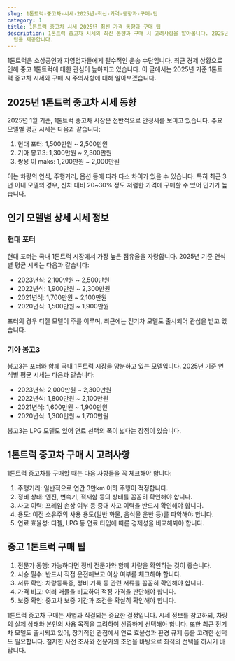 ```yaml
---
slug: 1톤트럭-중고차-시세-2025년-최신-가격-동향과-구매-팁
category: 1
title: 1톤트럭 중고차 시세 2025년 최신 가격 동향과 구매 팁
description: 1톤트럭 중고차 시세의 최신 동향과 구매 시 고려사항을 알아봅니다. 2025년 기준 인기 모델별 가격 정보와 실용적인 구매
  팁을 제공합니다.
---
```

1톤트럭은 소상공인과 자영업자들에게 필수적인 운송 수단입니다. 최근 경제 상황으로 인해 중고 1톤트럭에 대한 관심이 높아지고 있습니다. 이 글에서는 2025년 기준 1톤트럭 중고차 시세와 구매 시 주의사항에 대해 알아보겠습니다.

## 2025년 1톤트럭 중고차 시세 동향

2025년 1월 기준, 1톤트럭 중고차 시장은 전반적으로 안정세를 보이고 있습니다. 주요 모델별 평균 시세는 다음과 같습니다:

1. 현대 포터: 1,500만원 ~ 2,500만원
2. 기아 봉고3: 1,300만원 ~ 2,300만원
3. 쌍용 이 maks: 1,200만원 ~ 2,000만원

이는 차량의 연식, 주행거리, 옵션 등에 따라 다소 차이가 있을 수 있습니다. 특히 최근 3년 이내 모델의 경우, 신차 대비 20~30% 정도 저렴한 가격에 구매할 수 있어 인기가 높습니다.

## 인기 모델별 상세 시세 정보

### 현대 포터

현대 포터는 국내 1톤트럭 시장에서 가장 높은 점유율을 자랑합니다. 2025년 기준 연식별 평균 시세는 다음과 같습니다:

- 2023년식: 2,100만원 ~ 2,500만원
- 2022년식: 1,900만원 ~ 2,300만원
- 2021년식: 1,700만원 ~ 2,100만원
- 2020년식: 1,500만원 ~ 1,900만원

포터의 경우 디젤 모델이 주를 이루며, 최근에는 전기차 모델도 출시되어 관심을 받고 있습니다.

### 기아 봉고3

봉고3는 포터와 함께 국내 1톤트럭 시장을 양분하고 있는 모델입니다. 2025년 기준 연식별 평균 시세는 다음과 같습니다:

- 2023년식: 2,000만원 ~ 2,300만원
- 2022년식: 1,800만원 ~ 2,100만원
- 2021년식: 1,600만원 ~ 1,900만원
- 2020년식: 1,300만원 ~ 1,700만원

봉고3는 LPG 모델도 있어 연료 선택의 폭이 넓다는 장점이 있습니다.

## 1톤트럭 중고차 구매 시 고려사항

1톤트럭 중고차를 구매할 때는 다음 사항들을 꼭 체크해야 합니다:

1. 주행거리: 일반적으로 연간 3만km 이하 주행이 적정합니다.
2. 정비 상태: 엔진, 변속기, 적재함 등의 상태를 꼼꼼히 확인해야 합니다.
3. 사고 이력: 프레임 손상 여부 등 중대 사고 이력을 반드시 확인해야 합니다.
4. 용도: 이전 소유주의 사용 용도(일반 화물, 음식물 운반 등)를 파악해야 합니다.
5. 연료 효율성: 디젤, LPG 등 연료 타입에 따른 경제성을 비교해봐야 합니다.

## 중고 1톤트럭 구매 팁

1. 전문가 동행: 가능하다면 정비 전문가와 함께 차량을 확인하는 것이 좋습니다.
2. 시승 필수: 반드시 직접 운전해보고 이상 여부를 체크해야 합니다.
3. 서류 확인: 차량등록증, 정비 기록 등 관련 서류를 꼼꼼히 확인해야 합니다.
4. 가격 비교: 여러 매물을 비교하여 적정 가격을 판단해야 합니다.
5. 보증 확인: 중고차 보증 기간과 조건을 확실히 확인해야 합니다.

1톤트럭 중고차 구매는 사업과 직결되는 중요한 결정입니다. 시세 정보를 참고하되, 차량의 실제 상태와 본인의 사용 목적을 고려하여 신중하게 선택해야 합니다. 또한 최근 전기차 모델도 출시되고 있어, 장기적인 관점에서 연료 효율성과 환경 규제 등을 고려한 선택도 필요합니다. 철저한 사전 조사와 전문가의 조언을 바탕으로 최적의 선택을 하시기 바랍니다.
